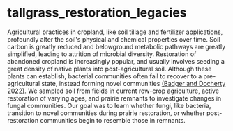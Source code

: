 # tallgrass_restoration_legacies
Agricultural practices in cropland, like soil tillage and fertilizer applications, profoundly alter the soil's physical and chemical properties over time. Soil carbon is greatly reduced and belowground metabolic pathways are greatly simplified, leading to attrition of microbial diversity. Restoration of abandoned cropland is increasingly popular, and usually involves seeding a great density of native plants into post-agricultural soil. Although these plants can establish, bacterial communities often fail to recover to a pre-agricultural state, instead forming novel communities [(Badger and Docherty 2022)](https://link.springer.com/10.1007/s00248-022-02150-1). We sampled soil from fields in current row-crop agriculture, active restoration of varying ages, and prairie remnants to investigate changes in fungal communities. Our goal was to learn whether fungi, like bacteria, transition to novel communities during prairie restoration, or whether post-restoration communities begin to resemble those in remnants.   
